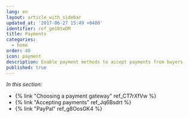 ```yaml
---
lang: en
layout: article_with_sidebar
updated_at: '2017-06-27 15:49 +0400'
identifier: ref_gm10twDM
title: Payments
categories:
  - home
order: 40
icon: payment
description: Enable payment methods to accept payments from buyers
published: true
---
```


_In this section:_

*   {% link "Choosing a payment gateway" ref_CT7rXfVw %}
*   {% link "Accepting payments" ref_Jq6Bsdrt %}
*   {% link "PayPal" ref_g8OosGK4 %}
